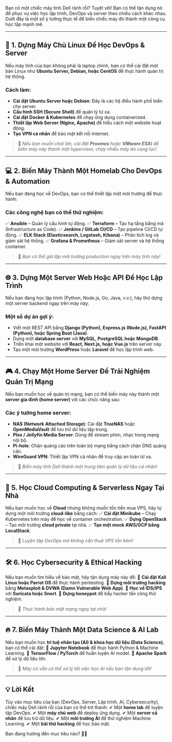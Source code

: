 Bạn có một chiếc máy tính Dell rảnh rỗi? Tuyệt vời! Bạn có thể tận dụng nó để phục vụ việc học lập trình, DevOps và server theo nhiều cách khác nhau. Dưới đây là một số ý tưởng thực tế để biến chiếc máy đó thành một công cụ học tập mạnh mẽ.

---

## 🔧 **1. Dựng Máy Chủ Linux Để Học DevOps & Server**

Nếu máy tính của bạn không phải là laptop chính, bạn có thể cài đặt một bản Linux như **Ubuntu Server, Debian, hoặc CentOS** để thực hành quản trị hệ thống.

### **Cách làm:**

- **Cài đặt Ubuntu Server hoặc Debian**: Đây là các hệ điều hành phổ biến cho server.
- **Cấu hình SSH (Secure Shell)** để quản lý từ xa.
- **Cài đặt Docker & Kubernetes** để chạy ứng dụng containerized.
- **Thiết lập Web Server (Nginx, Apache)** để hiểu cách một website hoạt động.
- **Tạo VPN cá nhân** để bảo mật kết nối Internet.

> 📌 _Nếu bạn muốn chơi lớn, cài đặt **Proxmox** hoặc **VMware ESXi** để biến máy này thành một hypervisor, chạy nhiều máy ảo cùng lúc!_

---

## 💻 **2. Biến Máy Thành Một Homelab Cho DevOps & Automation**

Nếu bạn đang học về DevOps, bạn có thể thiết lập một môi trường để thực hành:

### **Các công nghệ bạn có thể thử nghiệm:**

✅ **Ansible** – Quản lý cấu hình tự động.
✅ **Terraform** – Tạo hạ tầng bằng mã (Infrastructure as Code).
✅ **Jenkins / GitLab CI/CD** – Tạo pipeline CI/CD tự động.
✅ **ELK Stack (Elasticsearch, Logstash, Kibana)** – Phân tích log và giám sát hệ thống.
✅ **Grafana & Prometheus** – Giám sát server và hệ thống container.

> 📌 _Bạn có thể giả lập môi trường production ngay trên máy tính này!_

---

## 🌐 **3. Dựng Một Server Web Hoặc API Để Học Lập Trình**

Nếu bạn đang học lập trình (Python, Node.js, Go, Java, v.v.), hãy thử dựng một server backend ngay trên máy này.

### **Một số dự án gợi ý:**

- Viết một REST API bằng **Django (Python), Express.js (Node.js), FastAPI (Python), hoặc Spring Boot (Java)**.
- Dựng một **database server** với **MySQL, PostgreSQL hoặc MongoDB**.
- Triển khai một website với **React, Next.js, hoặc Vue.js** trên server này.
- Tạo một môi trường **WordPress** hoặc **Laravel** để học lập trình web.

---

## 🎮 **4. Chạy Một Home Server Để Trải Nghiệm Quản Trị Mạng**

Nếu bạn muốn học về quản trị mạng, bạn có thể biến máy này thành một **server gia đình (home server)** với các chức năng sau:

### **Các ý tưởng home server:**

- **NAS (Network Attached Storage)**: Cài đặt **TrueNAS** hoặc **OpenMediaVault** để lưu trữ dữ liệu tập trung.
- **Plex / Jellyfin Media Server**: Dùng để stream phim, nhạc trong mạng nội bộ.
- **Pi-hole**: Chặn quảng cáo trên toàn bộ mạng bằng cách chặn DNS quảng cáo.
- **WireGuard VPN**: Thiết lập VPN cá nhân để truy cập an toàn từ xa.

> 📌 _Biến máy tính Dell thành một trung tâm quản lý dữ liệu cá nhân!_

---

## 🚀 **5. Học Cloud Computing & Serverless Ngay Tại Nhà**

Nếu bạn muốn học về **Cloud** nhưng không muốn tốn tiền mua VPS, hãy tự dựng một môi trường **cloud-like** bằng cách:
✅ **Cài đặt Minikube** – Chạy Kubernetes trên máy để học về container orchestration.
✅ **Dựng OpenStack** – Tạo môi trường **cloud private** tại nhà.
✅ **Tạo một mock AWS/GCP bằng LocalStack**.

> 📌 _Luyện tập DevOps mà không cần thuê VPS tốn kém!_

---

## 🛠 **6. Học Cybersecurity & Ethical Hacking**

Nếu bạn muốn tìm hiểu về bảo mật, hãy tận dụng máy này để:
🔹 **Cài đặt Kali Linux hoặc Parrot OS** để thực hành pentesting.
🔹 **Dựng môi trường hacking** bằng **Metasploit & DVWA (Damn Vulnerable Web App)**.
🔹 **Học về IDS/IPS** với **Suricata hoặc Snort**.
🔹 **Dựng honeypot** để bẫy hacker tấn công thử nghiệm.

> 📌 _Thực hành bảo mật mạng ngay tại nhà!_

---

## 🔥 **7. Biến Máy Thành Một Data Science & AI Lab**

Nếu bạn muốn học **trí tuệ nhân tạo (AI) & khoa học dữ liệu (Data Science)**, bạn có thể cài đặt:
📌 **Jupyter Notebook** để thực hành Python & Machine Learning.
📌 **TensorFlow / PyTorch** để huấn luyện AI model.
📌 **Apache Spark** để xử lý dữ liệu lớn.

> 📌 _Máy cũ vẫn có thể xử lý tốt việc học AI nếu bạn tận dụng tốt!_

---

## 💡 **Lời Kết**

Tùy vào mục tiêu của bạn (DevOps, Server, Lập trình, AI, Cybersecurity), chiếc máy Dell rảnh rỗi của bạn có thể trở thành:
✔ Một **home lab** để luyện tập DevOps.
✔ Một **máy chủ web** để deploy ứng dụng.
✔ Một **server cá nhân** để lưu trữ dữ liệu.
✔ Một **môi trường AI** để thử nghiệm Machine Learning.
✔ Một **bãi thử hacking** để học bảo mật.

Bạn đang hướng đến mục tiêu nào? 🚀🔥
